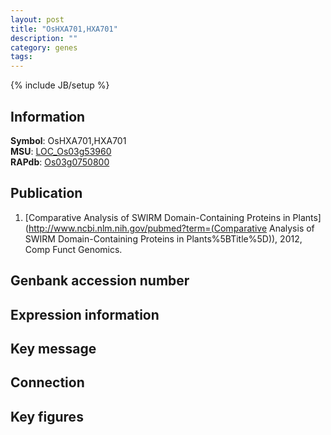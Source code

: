 ```yaml
---
layout: post
title: "OsHXA701,HXA701"
description: ""
category: genes
tags: 
---
```

{% include JB/setup %}

## Information
__Symbol__: OsHXA701,HXA701  
__MSU__: [LOC_Os03g53960](http://rice.plantbiology.msu.edu/cgi-bin/ORF_infopage.cgi?orf=LOC_Os03g53960)  
__RAPdb__: [Os03g0750800](http://rapdb.dna.affrc.go.jp/viewer/gbrowse_details/irgsp1?name=Os03g0750800)  

## Publication
1. [Comparative Analysis of SWIRM Domain-Containing Proteins in Plants](http://www.ncbi.nlm.nih.gov/pubmed?term=(Comparative Analysis of SWIRM Domain-Containing Proteins in Plants%5BTitle%5D)), 2012, Comp Funct Genomics.

## Genbank accession number

## Expression information

## Key message

## Connection

## Key figures



